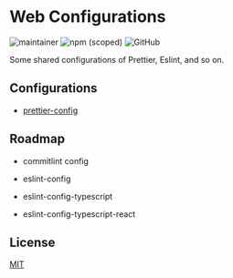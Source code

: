 
# Web Configurations
![maintainer](https://img.shields.io/badge/maintainer-lerna-brightgreen)
![npm (scoped)](https://img.shields.io/npm/v/@configurations/prettier-config)
![GitHub](https://img.shields.io/github/license/iam-frankqiu/web-configurations)


Some shared configurations of Prettier, Eslint, and so on.

## Configurations

- [prettier-config](./packages/prettier-config)

## Roadmap

- commitlint config

- eslint-config

- eslint-config-typescript

- eslint-config-typescript-react


  
## License

[MIT](./LICENSE)

